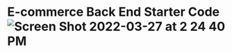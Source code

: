 # E-commerce Back End Starter Code![Screen Shot 2022-03-27 at 2 24 40 PM](https://user-images.githubusercontent.com/93356359/160297371-b74dea76-b8f3-4d05-9b0a-12a44451305c.png)
